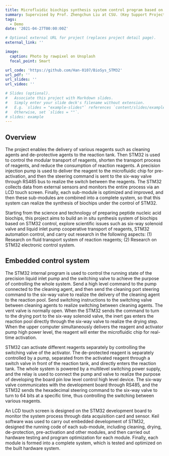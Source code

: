 ```yaml
---
title: Microfluidic biochips synthesis system control program based on STM32
summary: Supervised by Prof. Zhengchun Liu at CSU. (Key Support Project of Hunan Province College Innovation and Entrepreneurship)
tags:
  - Demo
date: '2021-04-27T00:00:00Z'

# Optional external URL for project (replaces project detail page).
external_link: ''

image:
  caption: Photo by rawpixel on Unsplash
  focal_point: Smart

url_code: 'https://github.com/Han-0107/BioSys_STM32'
url_pdf: ''
url_slides: ''
url_video: ''

# Slides (optional).
#   Associate this project with Markdown slides.
#   Simply enter your slide deck's filename without extension.
#   E.g. `slides = "example-slides"` references `content/slides/example-slides.md`.
#   Otherwise, set `slides = ""`.
# slides: example
---
```


## Overview

The project enables the delivery of various reagents such as cleaning agents and de-protective agents to the reaction tank. Then STM32 is used to control the modular transport of reagents, shorten the transport process of reagents, and reduce the consumption of reaction reagents. A precision injection pump is used to deliver the reagent to the microfluidic chip for pre-activation, and then the steering command is sent to the six-way valve through RS485 bus to realize the switch between the reagents. The STM32 collects data from external sensors and monitors the entire process via an LCD touch screen. Finally, each sub-module is optimized and improved, and then these sub-modules are combined into a complete system, so that this system can realize the synthesis of biochips under the control of STM32.

Starting from the science and technology of preparing peptide nucleic acid biochips, this project aims to build an in situ synthesis system of biochips based on STM32 control, explore scientific issues such as six-way solenoid valve and liquid inlet pump cooperative transport of reagents, STM32 automation control, and carry out research in the following aspects: (1) Research on fluid transport system of reaction reagents; (2) Research on STM32 electronic control system.

## Embedded control system

The STM32 internal program is used to control the running state of the precision liquid inlet pump and the switching valve to achieve the purpose of controlling the whole system. Send a high level command to the pump connected to the cleaning agent, and then send the cleaning port steering command to the six-way valve to realize the delivery of the cleaning agent to the reaction pool. Send switching instructions to the switching valve between cleaning agents to realize switching between cleaning agents. The vent valve is normally open. When the STM32 sends the command to turn to the drying port to the six-way solenoid valve, the inert gas enters the reaction pool directly through the six-way valve to realize the drying step. When the upper computer simultaneously delivers the reagent and activator pump high power level, the reagent will enter the microfluidic chip for real-time activation. 

STM32 can activate different reagents separately by controlling the switching valve of the activator. The de-protected reagent is separately controlled by a pump, separated from the activated reagent through a switch valve in front of the reaction tank, and directly enters the reaction tank. The whole system is powered by a multilevel switching power supply, and the relay is used to connect the pump and valve to realize the purpose of developing the board pin low level control high level device. The six-way valve communicates with the development board through RS485, and the STM32 sends the hexadecimal steering command to the six-way valve to turn to 64 bits at a specific time, thus controlling the switching between various reagents.

An LCD touch screen is designed on the STM32 development board to monitor the system process through data acquisition card and sensor. Keil software was used to carry out embedded development of STM32, designed the running code of each sub-module, including cleaning, drying, de-protection, pre-activation and other modules, and then carried out hardware testing and program optimization for each module. Finally, each module is formed into a complete system, which is tested and optimized on the built hardware system.

